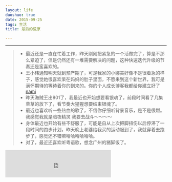 ```yaml
---
layout: life
duoshuo: true
date: 2015-09-25
tags: 生活
title: 最后的荒原

---
```


*******

> * 最近还是一直在忙着工作，昨天刚刚把紧急的一个活做完了，算是不那么紧迫了，但是仍然还有一堆需要解决的问题，这种快速迭代升级的节奏还是蛮喜欢的。
> * 王小玮通知明天就到预产期了，可是我家的小娜美好像不是很着急的样子，感觉她很喜欢呆在妈妈的肚子里面，不愿来到这个新世界，我可是满怀期待的等待着你的到来的。你的个人成长博客我都给你建立好了[nami](http://cutenami.github.io)
> * 昨天海贼王出801了，我最近也开始想要看银魂了，前段时间看了几集草草的放下了，看节奏大猩猩想要结束银魂了。
> * 最近也喜欢听一些热血的歌了，不信你仔细听背景音乐，是不是很燃。我感觉我就是暗夜精灵 我要去战斗～～～～
> * 身体最近也开始有些不舒服了，可能是自从上次把脚扭伤以后停滞了一段时间的跑步计划，昨天晚上老婆给我买的运动服到了，我就穿着去跑步了，感觉还不错嘛哈哈哈哈哈哈。
> * 对了，最近还喜欢听粤语歌，想念广州的猪脚饭了。


<iframe frameborder="no" border="0" marginwidth="0" marginheight="0" width=330 height=86 src="http://music.163.com/outchain/player?type=2&id=21312101&auto=1&height=66"></iframe>
